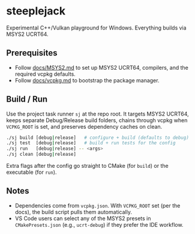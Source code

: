 # steeplejack

Experimental C++/Vulkan playground for Windows. Everything builds via MSYS2 UCRT64.

## Prerequisites

- Follow [docs/MSYS2.md](docs/MSYS2.md) to set up MSYS2 UCRT64, compilers, and the required vcpkg defaults.
- Follow [docs/vcpkg.md](docs/vcpkg.md) to bootstrap the package manager.

## Build / Run

Use the project task runner `sj` at the repo root. It targets MSYS2 UCRT64, keeps separate Debug/Release build folders, chains through vcpkg when `VCPKG_ROOT` is set, and preserves dependency caches on clean.

```bash
./sj build [debug|release]   # configure + build (defaults to debug)
./sj test  [debug|release]   # build + run tests for the config
./sj run   [debug|release] -- <args>
./sj clean [debug|release]
```

Extra flags after the config go straight to CMake (for `build`) or the executable (for `run`).

## Notes

- Dependencies come from `vcpkg.json`. With `VCPKG_ROOT` set (per the docs), the build script pulls them automatically.
- VS Code users can select any of the MSYS2 presets in `CMakePresets.json` (e.g., `ucrt-debug`) if they prefer the IDE workflow.
